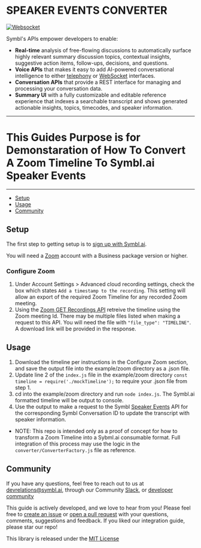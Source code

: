 # SPEAKER EVENTS CONVERTER


[![Websocket](https://img.shields.io/badge/symbl-websocket-brightgreen)](https://docs.symbl.ai/docs/streamingapi/overview/introduction)

Symbl's APIs empower developers to enable: 
- **Real-time** analysis of free-flowing discussions to automatically surface highly relevant summary discussion topics, contextual insights, suggestive action items, follow-ups, decisions, and questions.
- **Voice APIs** that makes it easy to add AI-powered conversational intelligence to either [telephony][telephony] or [WebSocket][websocket] interfaces.
- **Conversation APIs** that provide a REST interface for managing and processing your conversation data.
- **Summary UI** with a fully customizable and editable reference experience that indexes a searchable transcript and shows generated actionable insights, topics, timecodes, and speaker information.

<hr />

# This Guides Purpose is for Demonstaration of How To Convert A Zoom Timeline To Symbl.ai Speaker Events

<hr />

 * [Setup](#setup)
 * [Usage](#usage)
 * [Community](#community)
 
## Setup 
The first step to getting setup is to [sign up with Symbl.ai][signup]. 

You will need a [Zoom](https://zoom.us/) account with a Business package version or higher.  

### Configure Zoom
1. Under Account Settings > Advanced cloud recording settings, check the box which states `Add a timestamp to the recording`.  This setting will allow an export of the required Zoom Timeline for any recorded Zoom meeting.  
2. Using the [Zoom GET Recordings API](https://marketplace.zoom.us/docs/api-reference/zoom-api/cloud-recording/recordingget) retreive the timeline using the Zoom meeting Id.  There may be multiple files listed when making a request to this API. You will need the file with `"file_type": "TIMELINE"`.  A download link will be provided in the response.  

## Usage

1. Download the timeline per instructions in the Configure Zoom section, and save the output file into the example/zoom directory as a .json file.  
2. Update line 2 of the `index.js` file in the example/zoom directory `const timeline = require('./mockTimeline');` to require your .json file from step 1.
3. cd into the example/zoom directory and run `node index.js`.  The Symbl.ai formatted timeline will be output to console.  
4. Use the output to make a request to the Symbl [Speaker Events](https://docs.symbl.ai/docs/conversation-api/speaker-events) API for the corresponding Symbl Conversation ID to update the transcript with speaker information.  

- NOTE: This repo is intended only as a proof of concept for how to transform a Zoom Timeline into a Sybml.ai consumable format.  Full integration of this process may use the logic in the `converter/ConverterFactory.js` file as reference. 

## Community 

If you have any questions, feel free to reach out to us at devrelations@symbl.ai, through our Community [Slack][slack], or [developer community][developer_community]

This guide is actively developed, and we love to hear from you! Please feel free to [create an issue][issues] or [open a pull request][pulls] with your questions, comments, suggestions and feedback.  If you liked our integration guide, please star our repo!

This library is released under the [MIT License][license]

[license]: LICENSE.txt
[telephony]: https://docs.symbl.ai/docs/telephony/overview/post-api
[websocket]: https://docs.symbl.ai/docs/streamingapi/overview/introduction
[developer_community]: https://community.symbl.ai/?_ga=2.134156042.526040298.1609788827-1505817196.1609788827
[signup]: https://platform.symbl.ai/?_ga=2.63499307.526040298.1609788827-1505817196.1609788827
[issues]: UPDATE
[pulls]: UPDATE
[slack]: https://join.slack.com/t/symbldotai/shared_invite/zt-4sic2s11-D3x496pll8UHSJ89cm78CA